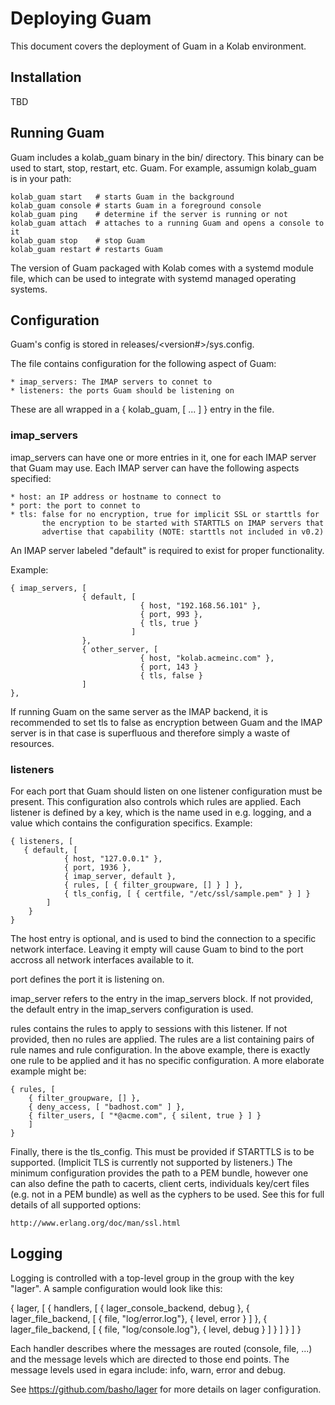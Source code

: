Deploying Guam
==============

This document covers the deployment of Guam in a Kolab environment.

Installation
------------
TBD

Running Guam
------------

Guam includes a kolab_guam binary in the bin/ directory. This binary can be used
to start, stop, restart, etc. Guam. For example, assumign kolab_guam is in your
path:

    kolab_guam start   # starts Guam in the background
    kolab_guam console # starts Guam in a foreground console
    kolab_guam ping    # determine if the server is running or not
    kolab_guam attach  # attaches to a running Guam and opens a console to it
    kolab_guam stop    # stop Guam
    kolab_guam restart # restarts Guam

The version of Guam packaged with Kolab comes with a systemd module file,
which can be used to integrate with systemd managed operating systems.

Configuration
-------------
Guam's config is stored in releases/<version#>/sys.config.

The file contains configuration for the following aspect of Guam:

    * imap_servers: The IMAP servers to connet to
    * listeners: the ports Guam should be listening on

These are all wrapped in a { kolab_guam, [ ... ] } entry in the file.

### imap_servers

imap_servers can have one or more entries in it, one for each IMAP server that
Guam may use. Each IMAP server can have the following aspects specified:

    * host: an IP address or hostname to connect to
    * port: the port to connet to
    * tls: false for no encryption, true for implicit SSL or starttls for
           the encryption to be started with STARTTLS on IMAP servers that 
           advertise that capability (NOTE: starttls not included in v0.2)

An IMAP server labeled "default" is required to exist for proper functionality.

Example:

    { imap_servers, [
                    { default, [
                                 { host, "192.168.56.101" },
                                 { port, 993 },
                                 { tls, true }
                               ]
                    },
                    { other_server, [
                                 { host, "kolab.acmeinc.com" },
                                 { port, 143 }
                                 { tls, false }
                    ]
    },


If running Guam on the same server as the IMAP backend, it is recommended
to set tls to false as encryption between Guam and the IMAP server is in that
case is superfluous and therefore simply a waste of resources.

### listeners

For each port that Guam should listen on one listener configuration must be
present. This configuration also controls which rules are applied. Each listener
is defined by a key, which is the name used in e.g. logging, and a value which
contains the configuration specifics. Example:

    { listeners, [
       { default, [
                { host, "127.0.0.1" },
                { port, 1936 },
                { imap_server, default },
                { rules, [ { filter_groupware, [] } ] },
                { tls_config, [ { certfile, "/etc/ssl/sample.pem" } ] }
            ]
        }
    }

The host entry is optional, and is used to bind the connection to a specific
network interface. Leaving it empty will cause Guam to bind to the port accross
all network interfaces available to it.

port defines the port it is listening on.

imap_server refers to the entry in the imap_servers block. If not provided, the
default entry in the imap_servers configuration is used.

rules contains the rules to apply to sessions with this listener. If not provided,
then no rules are applied. The rules are a list containing pairs of rule names
and rule configuration. In the above example, there is exactly one rule to be
applied and it has no specific configuration. A more elaborate example might be:

    { rules, [
        { filter_groupware, [] },
        { deny_access, [ "badhost.com" ] },
        { filter_users, [ "*@acme.com", { silent, true } ] }
        ]
    }

Finally, there is the tls_config. This must be provided if STARTTLS is to be
supported. (Implicit TLS is currently not supported by listeners.) The minimum
configuration provides the path to a PEM bundle, however one can also define
the path to cacerts, client certs, individuals key/cert files (e.g. not in a PEM
bundle) as well as the cyphers to be used. See this for full details of all
supported options:

    http://www.erlang.org/doc/man/ssl.html


Logging
-------

Logging is controlled with a top-level group in the group with the key "lager".
A sample configuration would look like this:

{ lager,
    [
    {
        handlers,
        [
        { lager_console_backend, debug },
        { lager_file_backend, [ { file, "log/error.log"}, { level, error } ] },
        { lager_file_backend, [ { file, "log/console.log"}, { level, debug } ] }
        ] }
    ] }

Each handler describes where the messages are routed (console, file, ...) and 
the message levels which are directed to those end points. The message levels
used in egara include: info, warn, error and debug.

See https://github.com/basho/lager for more details on lager configuration.
